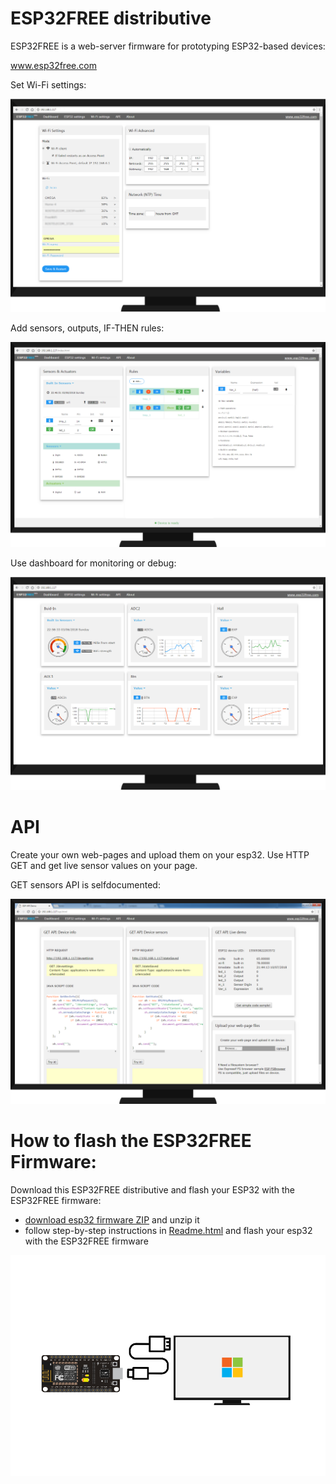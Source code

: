 # ESP32FREE distributive

ESP32FREE is a web-server firmware for prototyping ESP32-based devices:

www.esp32free.com

Set Wi-Fi settings:

![alt text](https://github.com/omreps/esp32free/blob/master/Readme_files/ESP32_FREE_wifi.png)

Add sensors, outputs, IF-THEN rules:

![alt text](https://github.com/omreps/esp32free/blob/master/Readme_files/ESP32_FREE_Firmware.png)

Use dashboard for monitoring or debug:

![alt text](https://github.com/omreps/esp32free/blob/master/Readme_files/ESP32_FREE_dashboard.png)


# API
Create your own web-pages and upload them on your esp32. Use HTTP GET and get live sensor values on your page.

GET sensors API is selfdocumented:

![alt text](https://github.com/omreps/esp32free/blob/master/Readme_files/ESP32_FREE_REST_API.png)

# How to flash the ESP32FREE Firmware:

Download this ESP32FREE distributive and flash your ESP32 with the ESP32FREE firmware:
- [download esp32 firmware ZIP](https://github.com/omreps/esp32free/archive/master.zip) and unzip it
- follow step-by-step instructions in [Readme.html](http://htmlpreview.github.io/?https://github.com/omreps/esp32free/blob/master/Readme.html) and flash your esp32 with the ESP32FREE firmware

![alt text](https://github.com/omreps/esp32free/blob/master/Readme_files/ESP32-to-Computer1.png)



